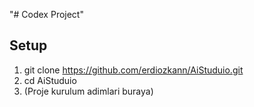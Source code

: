"# Codex Project" 
 
## Setup 
1. git clone https://github.com/erdiozkann/AiStuduio.git 
2. cd AiStuduio 
3. (Proje kurulum adimlari buraya) 
